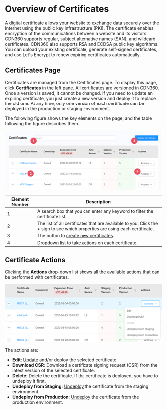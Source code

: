 # Overview of Certificates

A digital certificate allows your website to exchange data securely over the Internet using the public key infrastructure (PKI). The certificate enables encryption of the communications between a website and its visitors. CDN360 supports regular, subject alternative names (SAN), and wildcard certificates. CDN360 also supports RSA and ECDSA public key algorithms. You can upload your existing certificate, generate self-signed certificates, and use Let's Encrypt to renew expiring certificates automatically.

## Certificates Page 

Certificates are managed from the Certificates page. To display this page, click **Certificates** in the left pane. All certificates are versioned in CDN360. Once a version is saved, it cannot be changed. If you need to update an expiring certificate, you just create a new version and deploy it to replace the old one. At any time, only one version of each certificate can be deployed in the production or staging environment. 

The following figure shows the key elements on the page, and the table following the figure describes them.

<p align="center"><img src="/docs/resources/images/Certificates Page.png" alt="Certificate List" width="900"></p>

| **Element Number**|**Description**|
|-|-|
|1|A search box that you can enter any keyword to filter the certificate list.|
|2|The list of all certificates that are available to you. Click the **+** sign to see which properties are using each certificate.|
|3|The button to [create new certificates](</docs/portal/certificates/creating-certificates.md>).|
|4|Dropdown list to take actions on each certificate.|

## Certificate Actions
Clicking the **Actions** drop-down list shows all the available actions that can be performed with certificates.
<p align="center"><img src="/docs/resources/images/CertificateActions.png" alt="Certificate Actions" width="900"></p>
The actions are:

- **Edit**: [Update](</docs/portal/certificates/updating-certificates.md>) and/or deploy the selected certificate.
- **Download CSR**: Download a certificate signing request (CSR) from the latest version of the selected certificate.
- **Delete**: Delete the certificate. If the certificate is deployed, you have to undeploy it first.
- **Undeploy from Staging**: [Undeploy](</docs/portal/certificates/deploying-certificates.md>) the certificate from the staging environment.
- **Undeploy from Production**: [Undeploy](</docs/portal/certificates/deploying-certificates.md>) the certificate from the production environment.
